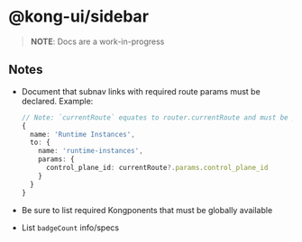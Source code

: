 # @kong-ui/sidebar

> **NOTE**: Docs are a work-in-progress

## Notes

- Document that subnav links with required route params must be declared. Example:

  ```ts
  // Note: `currentRoute` equates to router.currentRoute and must be passed in to the consuming app's route generator
  {
    name: 'Runtime Instances',
    to: {
      name: 'runtime-instances',
      params: {
        control_plane_id: currentRoute?.params.control_plane_id
      }
    }
  }
  ```


- Be sure to list required Kongponents that must be globally available
- List `badgeCount` info/specs
